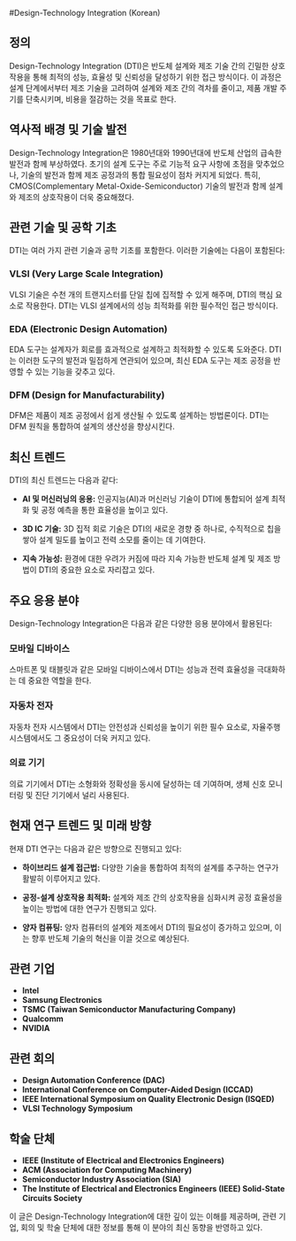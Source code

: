 #Design-Technology Integration (Korean)

## 정의
Design-Technology Integration (DTI)은 반도체 설계와 제조 기술 간의 긴밀한 상호작용을 통해 최적의 성능, 효율성 및 신뢰성을 달성하기 위한 접근 방식이다. 이 과정은 설계 단계에서부터 제조 기술을 고려하여 설계와 제조 간의 격차를 줄이고, 제품 개발 주기를 단축시키며, 비용을 절감하는 것을 목표로 한다.

## 역사적 배경 및 기술 발전
Design-Technology Integration은 1980년대와 1990년대에 반도체 산업의 급속한 발전과 함께 부상하였다. 초기의 설계 도구는 주로 기능적 요구 사항에 초점을 맞추었으나, 기술의 발전과 함께 제조 공정과의 통합 필요성이 점차 커지게 되었다. 특히, CMOS(Complementary Metal-Oxide-Semiconductor) 기술의 발전과 함께 설계와 제조의 상호작용이 더욱 중요해졌다.

## 관련 기술 및 공학 기초
DTI는 여러 가지 관련 기술과 공학 기초를 포함한다. 이러한 기술에는 다음이 포함된다:

### VLSI (Very Large Scale Integration)
VLSI 기술은 수천 개의 트랜지스터를 단일 칩에 집적할 수 있게 해주며, DTI의 핵심 요소로 작용한다. DTI는 VLSI 설계에서의 성능 최적화를 위한 필수적인 접근 방식이다.

### EDA (Electronic Design Automation)
EDA 도구는 설계자가 회로를 효과적으로 설계하고 최적화할 수 있도록 도와준다. DTI는 이러한 도구의 발전과 밀접하게 연관되어 있으며, 최신 EDA 도구는 제조 공정을 반영할 수 있는 기능을 갖추고 있다.

### DFM (Design for Manufacturability)
DFM은 제품이 제조 공정에서 쉽게 생산될 수 있도록 설계하는 방법론이다. DTI는 DFM 원칙을 통합하여 설계의 생산성을 향상시킨다.

## 최신 트렌드
DTI의 최신 트렌드는 다음과 같다:

- **AI 및 머신러닝의 응용:** 인공지능(AI)과 머신러닝 기술이 DTI에 통합되어 설계 최적화 및 공정 예측을 통한 효율성을 높이고 있다.
  
- **3D IC 기술:** 3D 집적 회로 기술은 DTI의 새로운 경향 중 하나로, 수직적으로 칩을 쌓아 설계 밀도를 높이고 전력 소모를 줄이는 데 기여한다.

- **지속 가능성:** 환경에 대한 우려가 커짐에 따라 지속 가능한 반도체 설계 및 제조 방법이 DTI의 중요한 요소로 자리잡고 있다.

## 주요 응용 분야
Design-Technology Integration은 다음과 같은 다양한 응용 분야에서 활용된다:

### 모바일 디바이스
스마트폰 및 태블릿과 같은 모바일 디바이스에서 DTI는 성능과 전력 효율성을 극대화하는 데 중요한 역할을 한다.

### 자동차 전자
자동차 전자 시스템에서 DTI는 안전성과 신뢰성을 높이기 위한 필수 요소로, 자율주행 시스템에서도 그 중요성이 더욱 커지고 있다.

### 의료 기기
의료 기기에서 DTI는 소형화와 정확성을 동시에 달성하는 데 기여하며, 생체 신호 모니터링 및 진단 기기에서 널리 사용된다.

## 현재 연구 트렌드 및 미래 방향
현재 DTI 연구는 다음과 같은 방향으로 진행되고 있다:

- **하이브리드 설계 접근법:** 다양한 기술을 통합하여 최적의 설계를 추구하는 연구가 활발히 이루어지고 있다.
  
- **공정-설계 상호작용 최적화:** 설계와 제조 간의 상호작용을 심화시켜 공정 효율성을 높이는 방법에 대한 연구가 진행되고 있다.

- **양자 컴퓨팅:** 양자 컴퓨터의 설계와 제조에서 DTI의 필요성이 증가하고 있으며, 이는 향후 반도체 기술의 혁신을 이끌 것으로 예상된다.

## 관련 기업
- **Intel**
- **Samsung Electronics**
- **TSMC (Taiwan Semiconductor Manufacturing Company)**
- **Qualcomm**
- **NVIDIA**

## 관련 회의
- **Design Automation Conference (DAC)**
- **International Conference on Computer-Aided Design (ICCAD)**
- **IEEE International Symposium on Quality Electronic Design (ISQED)**
- **VLSI Technology Symposium**

## 학술 단체
- **IEEE (Institute of Electrical and Electronics Engineers)**
- **ACM (Association for Computing Machinery)**
- **Semiconductor Industry Association (SIA)**
- **The Institute of Electrical and Electronics Engineers (IEEE) Solid-State Circuits Society** 

이 글은 Design-Technology Integration에 대한 깊이 있는 이해를 제공하며, 관련 기업, 회의 및 학술 단체에 대한 정보를 통해 이 분야의 최신 동향을 반영하고 있다.